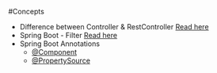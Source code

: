 #Concepts

- Difference between Controller & RestController [Read here](ControllerVsRestController.md)
- Spring Boot - Filter [Read here](SpringBoot-Filter.md)
- Spring Boot Annotations
    - [@Component](Component.md)
    - [@PropertySource](PropertySource.md)